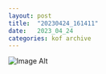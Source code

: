 ```yaml
---
layout:	post
title:	"20230424_161411"
date:	2023_04_24
categories:	kof archive
---
```


![Image Alt](https://k0f.github.io/assets/20230424_161411.jpg)
